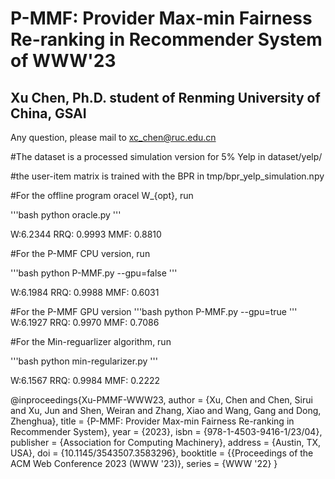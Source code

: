# P-MMF: Provider Max-min Fairness Re-ranking in Recommender System of WWW'23
## Xu Chen, Ph.D. student of Renming University of China, GSAI
Any question, please mail to xc_chen@ruc.edu.cn

#The dataset is a processed simulation version for 5% Yelp in dataset/yelp/

#the user-item matrix is trained with the BPR in tmp/bpr_yelp_simulation.npy

#For the offline program oracel W_{opt}, run

'''bash
python oracle.py
'''

W:6.2344 RRQ: 0.9993 MMF: 0.8810

#For the P-MMF CPU version, run

'''bash
python P-MMF.py --gpu=false
'''

W:6.1984 RRQ: 0.9988 MMF: 0.6031

#For the P-MMF GPU version
'''bash
python P-MMF.py --gpu=true
'''
W:6.1927 RRQ: 0.9970 MMF: 0.7086

#For the Min-reguarlizer algorithm, run

'''bash
python min-regularizer.py
'''

W:6.1567 RRQ: 0.9984 MMF: 0.2222

@inproceedings{Xu-PMMF-WWW23,
author = {Xu, Chen and Chen, Sirui and Xu, Jun and Shen, Weiran and Zhang, Xiao and Wang, Gang and Dong, Zhenghua},
title = {P-MMF: Provider Max-min Fairness Re-ranking in Recommender System},
year = {2023},
isbn = {978-1-4503-9416-1/23/04},
publisher = {Association for Computing Machinery},
address = {Austin, TX, USA},
doi = {10.1145/3543507.3583296},
booktitle = {{Proceedings of the ACM Web Conference 2023 (WWW '23)},
series = {WWW '22}
}
